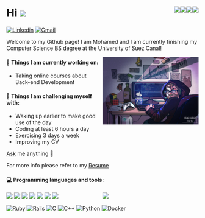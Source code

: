 <h1 align="left"> Hi <img src="https://raw.githubusercontent.com/iampavangandhi/iampavangandhi/master/gifs/Hi.gif" > 
<a href="https://aktive.kerolloz.dev#gh-light-mode-only">
  <img align="right" src="https://rb.gy/4tuwq7"/>
</a>
<a href="https://kounter.kerolloz.dev#gh-light-mode-only">
  <img align="right" src="https://rb.gy/cuu795" />
</a>

<a href="https://aktive.kerolloz.dev#gh-dark-mode-only">
  <img align="right" src="https://rb.gy/qao0sc"/>
</a>
<a href="https://kounter.kerolloz.dev#gh-dark-mode-only">
  <img align="right" src="https://rb.gy/w3eh7v" />
</a>

</h1>

<!-- <h1 align="left">Hi there 👋
<a href="https://aktive.kerolloz.dev#gh-dark-mode-only">
  <img align="right" src="https://t.ly/Fi7hB"/>
</a>
<a href="https://kounter.kerolloz.dev#gh-dark-mode-only">
  <img align="right" src="https://t.ly/4v7yI" />
</a>

<a href="https://aktive.kerolloz.dev#gh-light-mode-only">
  <img align="right" src="https://t.ly/pZy1j"/>
</a>
<a href="https://kounter.kerolloz.dev#gh-light-mode-only">
  <img align="right" src="https://t.ly/QnGhe" />
</a>

</h1> -->

[![Linkedin](https://img.shields.io/badge/-LinkedIn-blue?style=flat&logo=Linkedin&logoColor=white)](https://www.linkedin.com/in/mohamed-el-raghy/)
[![Gmail](https://img.shields.io/badge/-Gmail-c14438?style=flat&logo=Gmail&logoColor=white)](mailto:elraghy8@gmail.com)

Welcome to my Github page! I am Mohamed and I am currently finishing my Computer Science BS degree at the University of Suez Canal!

<img align="right" alt="img" src="https://github.com/mohamedelraghy/mohamedelraghy/blob/master/cover_image.jpg" width="50%" height="auto" />

#### 🌱 Things I am currently working on:

- Taking online courses about Back-end Development

#### :muscle: Things I am challenging myself with:

- Waking up earlier to make good use of the day
- Coding at least 6 hours a day
- Exercising 3 days a week
- Improving my CV

[Ask](https://github.com/mohamedelraghy/mohamedelraghy/discussions/new?category=q-a) me anything 💭

For more info please refer to my [Resume](https://drive.google.com/file/d/18hnPM4xIm5pXwPvRUgvZrSVydlwkcYBq/view?usp=share_link)

#### :computer: Programming languages and tools:

<p>
	<img width="50%" align="right" src="https://github-readme-stats.vercel.app/api?username=mohamedelraghy&show_icons=true&hide_border=true" />

<img src="https://img.shields.io/badge/-JavaScript-eed718?style=flat&logo=javascript&logoColor=ffffff">
<img src="https://img.shields.io/badge/-MongoDB-4DB33D?style=flat&logo=mongodb&logoColor=FFFFFF">
<img src="https://img.shields.io/badge/-GraphQL-e535ab?style=flat&logo=graphql&logoColor=FFFFFF">
<img src="https://img.shields.io/badge/-MySQL-F29111?style=flat&logo=mysql&logoColor=FFFFFF">
<img src="https://img.shields.io/badge/-Express.js-787878?style=flat">
<img src="https://img.shields.io/badge/-Node.js-3C873A?style=flat&logo=Node.js&logoColor=white">
<img src="https://img.shields.io/badge/problem-solving-green">

<br>

![Ruby](https://img.shields.io/badge/ruby-%23CC342D.svg?style=for-the-badge&logo=ruby&logoColor=white)
![Rails](https://img.shields.io/badge/rails-%23CC0000.svg?style=for-the-badge&logo=ruby-on-rails&logoColor=white)
![C](https://img.shields.io/badge/c-%2300599C.svg?style=for-the-badge&logo=c&logoColor=white)
![C++](https://img.shields.io/badge/c++-%2300599C.svg?style=for-the-badge&logo=c%2B%2B&logoColor=white)
![Python](https://img.shields.io/badge/python-3670A0?style=for-the-badge&logo=python&logoColor=ffdd54)
![Docker](https://img.shields.io/badge/docker-%230db7ed.svg?style=for-the-badge&logo=docker&logoColor=white)
